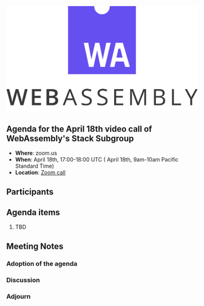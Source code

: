 ![WebAssembly logo](/images/WebAssembly.png)

## Agenda for the April 18th video call of WebAssembly's Stack Subgroup

- **Where**: zoom.us
- **When**:  April 18th, 17:00-18:00 UTC ( April 18th, 9am-10am Pacific Standard Time)
- **Location**: [Zoom call](https://zoom.us/j/91846860726?pwd=NVVNVmpvRVVFQkZTVzZ1dTFEcXgrdz09)


## Participants


## Agenda items

1. TBD

## Meeting Notes

### Adoption of the agenda

### Discussion

### Adjourn
